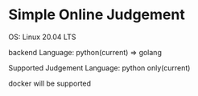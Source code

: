 # Simple Online Judgement

OS: Linux 20.04 LTS

backend Language: python(current) => golang

Supported Judgement Language: python only(current)

docker will be supported
